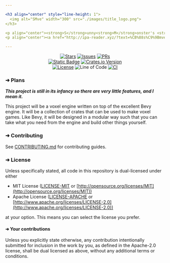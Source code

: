 ```yaml
---

<h3 align="center" style="line-height: 1">
  <img alt="SMve" width="300" src="./images/title_logo.png">
</h3>

<p align="center"><strong>S</strong>unny<strong>M</strong>onster's <strong>V</strong>oxel <strong>E</strong>ngine</p>
<p align="center"><a href="http://ipa-reader.xyz/?text=%CB%88s%C9%9Bmvej">SEM-vee /ˈsɛmviː/</a></p>

---
```


<p align="center">
  <a href="https://github.com/smve-rs/smve/stargazers"><img src="https://img.shields.io/github/stars/smve-rs/smve?style=for-the-badge&amp;logo=starship&amp;logoColor=cdd6f4&amp;labelColor=313244&amp;color=f9e2af" alt="Stars"></a>
  <a href="https://github.com/smve-rs/smve/issues"><img src="https://img.shields.io/github/issues/smve-rs/smve?style=for-the-badge&amp;logo=gitbook&amp;logoColor=cdd6f4&amp;labelColor=313244&amp;color=f5c2e7" alt="Issues"></a>
  <a href="https://github.com/smve-rs/smve/pulls"><img src="https://img.shields.io/github/issues-pr/smve-rs/smve?style=for-the-badge&amp;logo=git&amp;logoColor=cdd6f4&amp;labelColor=313244&amp;color=fab387&amp;label=PRs" alt="PRs"></a>
  <br>
  <a href="https://github.com/smve-rs/smve"><img alt="Static Badge" src="https://img.shields.io/badge/github-smve--rs%2Fsmve-74c7ec?style=for-the-badge&logo=github&logoColor=cdd6f4&labelColor=313244"></a>
  <a href="https://crates.io/crates/smve"><img alt="Crates.io Version" src="https://img.shields.io/crates/v/smve?style=for-the-badge&logo=rust&logoColor=cdd6f4&labelColor=313244&color=f38ba8"></a>
  <br>
  <a href="https://github.com/smve-rs/smve#license"><img src="https://img.shields.io/badge/license-MIT%2FApache-b4befe.svg?style=for-the-badge&amp;labelColor=313244&amp;logo=googleforms&amp;logoColor=cdd6f4" alt="License"></a>
  <img src="https://img.shields.io/endpoint?url=https://gist.githubusercontent.com/ItsSunnyMonster/a488eb0391a5fc6a2918d13184cd0a26/raw/smve_loc.json" alt="Line of Code">
  <a href="https://github.com/smve-rs/smve/actions"><img src="https://img.shields.io/endpoint?url=https://gist.githubusercontent.com/ItsSunnyMonster/a488eb0391a5fc6a2918d13184cd0a26/raw/smve_ci.json" alt="CI"></a>
</p>

### ➜ Plans

**_This project is still in its infancy so there are very little features, and I mean it._**

This project will be a voxel engine written on top of the excellent Bevy engine.
It will be a collection of crates that can be used to make voxel games.
Like Bevy, it will be designed in a modular way such that you can take what you
need from the engine and build other things yourself.

### ➜ Contributing

See [CONTRIBUTING.md](https://github.com/smve-rs/smve/blob/master/CONTRIBUTING.md) for contributing guides.

### ➜ License

Unless specifically stated, all code in this repository is dual-licensed under either

- MIT License ([LICENSE-MIT](https://github.com/smve-rs/smve/blob/master/LICENSE-MIT)
  or [http://opensource.org/licenses/MIT](http://opensource.org/licenses/MIT))
- Apache License ([LICENSE-APACHE](https://github.com/smve-rs/smve/blob/master/LICENSE-APACHE)
  or [http://www.apache.org/licenses/LICENSE-2.0](http://www.apache.org/licenses/LICENSE-2.0))

at your option. This means you can select the license you prefer.

#### ➜ Your contributions

Unless you explicitly state otherwise, any contribution intentionally submitted for inclusion in the work by you, as
defined in the Apache-2.0 license, shall be dual licensed as above, without any additional terms or conditions.
